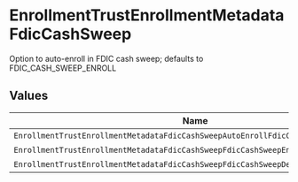 # EnrollmentTrustEnrollmentMetadataFdicCashSweep

Option to auto-enroll in FDIC cash sweep; defaults to FDIC_CASH_SWEEP_ENROLL


## Values

| Name                                                                               | Value                                                                              |
| ---------------------------------------------------------------------------------- | ---------------------------------------------------------------------------------- |
| `EnrollmentTrustEnrollmentMetadataFdicCashSweepAutoEnrollFdicCashSweepUnspecified` | AUTO_ENROLL_FDIC_CASH_SWEEP_UNSPECIFIED                                            |
| `EnrollmentTrustEnrollmentMetadataFdicCashSweepFdicCashSweepEnroll`                | FDIC_CASH_SWEEP_ENROLL                                                             |
| `EnrollmentTrustEnrollmentMetadataFdicCashSweepFdicCashSweepDecline`               | FDIC_CASH_SWEEP_DECLINE                                                            |